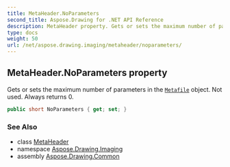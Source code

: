 ```yaml
---
title: MetaHeader.NoParameters
second_title: Aspose.Drawing for .NET API Reference
description: MetaHeader property. Gets or sets the maximum number of parameters in the Metafile object. Not used. Always returns 0
type: docs
weight: 50
url: /net/aspose.drawing.imaging/metaheader/noparameters/
---
```

## MetaHeader.NoParameters property

Gets or sets the maximum number of parameters in the [`Metafile`](../../metafile/) object. Not used. Always returns 0.

```csharp
public short NoParameters { get; set; }
```

### See Also

* class [MetaHeader](../)
* namespace [Aspose.Drawing.Imaging](../../metaheader/)
* assembly [Aspose.Drawing.Common](../../../)


